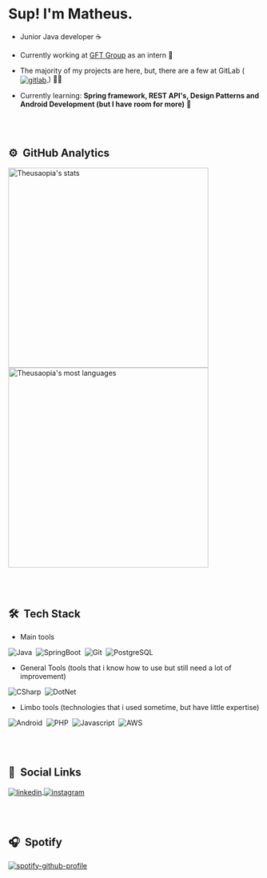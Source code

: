 <h1 align="left">Sup! I'm Matheus.</h1>

- Junior Java developer ☕

- Currently working at [GFT Group](https://www.gft.com) as an intern 💼

- The majority of my projects are here, but, there are a few at GitLab (<a href="https://gitlab.com/Theusaopia" target="_blank"> <img align="center" src="https://img.shields.io/badge/-Gitlab-05122A?style=flat&logo=gitlab" alt="gitlab"/>
</a>) 👩‍💻

- Currently learning: **Spring framework, REST API's, Design Patterns and Android Development (but I have room for more)** 📘

<br><br>

## ⚙️ &nbsp;GitHub Analytics

<p align="left">
<img width="400em" src="https://github-readme-stats.vercel.app/api?username=theusaopia&show_icons=true&theme=github_dark" alt="Theusaopia's stats"/><br>
<img width="400em" src="https://github-readme-stats.vercel.app/api/top-langs/?username=theusaopia&layout=compact&theme=github_dark" alt="Theusaopia's most languages"/>
</p>

<br><br>

## 🛠 &nbsp;Tech Stack

- Main tools

![Java](https://img.shields.io/badge/-Java-05122A?style=flat&logo=java)&nbsp;
![SpringBoot](https://img.shields.io/badge/-SpringBoot-05122A?style=flat&logo=spring)&nbsp;
![Git](https://img.shields.io/badge/-Git-05122A?style=flat&logo=git)&nbsp;
![PostgreSQL](https://img.shields.io/badge/-PostgreSQL-05122A?style=flat&logo=postgresql)&nbsp;

- General Tools (tools that i know how to use but still need a lot of improvement)

![CSharp](https://img.shields.io/badge/-CSharp-05122A?style=flat&logo=csharp)&nbsp;
![DotNet](https://img.shields.io/badge/-DotNet-05122A?style=flat&logo=.net)&nbsp;


- Limbo tools (technologies that i used sometime, but have little expertise)

![Android](https://img.shields.io/badge/-Android-05122A?style=flat&logo=android)&nbsp;
![PHP](https://img.shields.io/badge/-PHP-05122A?style=flat&logo=php)&nbsp;
![Javascript](https://img.shields.io/badge/-Javascript-05122A?style=flat&logo=javascript)&nbsp;
![AWS](https://img.shields.io/badge/-AWS-05122A?style=flat&logo=amazon-aws)&nbsp;

<br><br>

## 📢 &nbsp;Social Links

<a href="https://www.linkedin.com/in/matheus-dias-n98/" target="_blank">
  <img align="center" src="https://img.shields.io/badge/-Linkedin-05122A?style=flat&logo=linkedin" alt="linkedin"/>
</a>
<a href="https://instagram.com/math_eusera" target="_blank">
 <img align="center" src="https://img.shields.io/badge/-math_eusera-05122A?style=flat&logo=instagram" alt="instagram"/>
</a>
</p>

<br><br>

## 🎧 &nbsp;Spotify

[![spotify-github-profile](https://spotify-github-profile.vercel.app/api/view?uid=12174485439&cover_image=true&theme=default&bar_color=53b14f&bar_color_cover=true)](https://spotify-github-profile.vercel.app/api/view?uid=12174485439&redirect=true)
